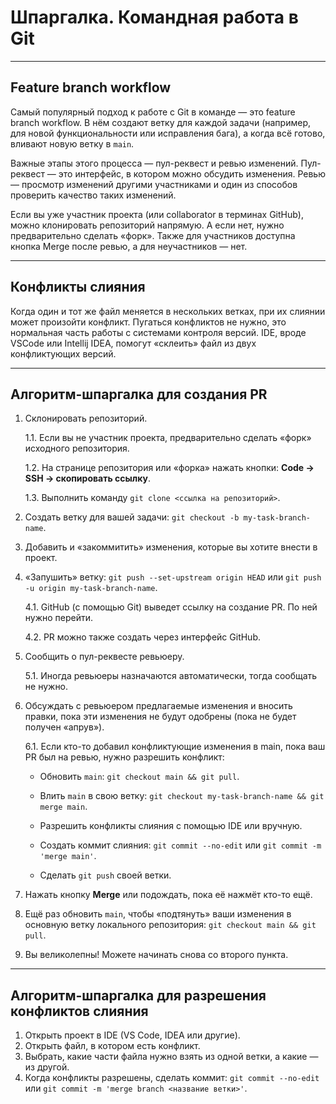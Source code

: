 # Шпаргалка. Командная работа в Git

---
Feature branch workflow
---
Самый популярный подход к работе с Git в команде — это feature branch workflow. В нём создают ветку для каждой задачи (например, для новой функциональности или исправления бага), а когда всё готово, вливают новую ветку в `main`.

Важные этапы этого процесса — пул-реквест и ревью изменений. Пул-реквест — это интерфейс, в котором можно обсудить изменения. Ревью — просмотр изменений другими участниками и один из способов проверить качество таких изменений.

Если вы уже участник проекта (или collaborator в терминах GitHub), можно клонировать репозиторий напрямую. А если нет, нужно предварительно сделать «форк». Также для участников доступна кнопка Merge после ревью, а для неучастников — нет.

---
Конфликты слияния
---
Когда один и тот же файл меняется в нескольких ветках, при их слиянии может произойти конфликт. Пугаться конфликтов не нужно, это нормальная часть работы с системами контроля версий. IDE, вроде VSCode или Intellij IDEA, помогут «склеить» файл из двух конфликтующих версий.

---
Алгоритм-шпаргалка для создания PR
---
1. Склонировать репозиторий.
    
    1.1. Если вы не участник проекта, предварительно сделать «форк» исходного репозитория.
    
    1.2. На странице репозитория или «форка» нажать кнопки: **Code → SSH → скопировать ссылку**.
    
    1.3. Выполнить команду `git clone <ссылка на репозиторий>`.

2. Создать ветку для вашей задачи: `git checkout -b my-task-branch-name`.
3. Добавить и «закоммитить» изменения, которые вы хотите внести в проект.
4. «Запушить» ветку: `git push --set-upstream origin HEAD` или `git push -u origin my-task-branch-name`.
    
    4.1. GitHub (с помощью Git) выведет ссылку на создание PR. По ней нужно перейти.

    4.2. PR можно также создать через интерфейс GitHub.

5. Сообщить о пул-реквесте ревьюеру.

    5.1. Иногда ревьюеры назначаются автоматически, тогда сообщать не нужно.

6. Обсуждать с ревьюером предлагаемые изменения и вносить правки, пока эти изменения не будут одобрены (пока не будет получен «апрув»).  

    6.1. Если кто-то добавил конфликтующие изменения в main, пока ваш PR был на ревью, нужно разрешить конфликт:  

    * Обновить `main`: `git checkout main && git pull`.

    * Влить `main` в свою ветку: `git checkout my-task-branch-name && git merge main`.

    * Разрешить конфликты слияния с помощью IDE или вручную.

    * Создать коммит слияния: `git commit --no-edit` или `git commit -m 'merge main'`.

    * Сделать `git push` своей ветки.

7. Нажать кнопку **Merge** или подождать, пока её нажмёт кто-то ещё.
8. Ещё раз обновить `main`, чтобы «подтянуть» ваши изменения в основную ветку локального репозитория: `git checkout main && git pull`.
9. Вы великолепны! Можете начинать снова со второго пункта.

---
Алгоритм-шпаргалка для разрешения конфликтов слияния
---
1. Открыть проект в IDE (VS Code, IDEA или другие).
2. Открыть файл, в котором есть конфликт.
3. Выбрать, какие части файла нужно взять из одной ветки, а какие — из другой.
4. Когда конфликты разрешены, сделать коммит: `git commit --no-edit` или `git commit -m 'merge branch <название ветки>'`.